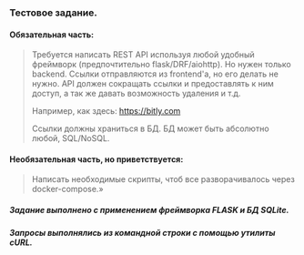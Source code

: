 ### Тестовое задание.
#### Обязательная часть:

>Требуется написать REST API используя любой удобный фреймворк (предпочтительно flask/DRF/aiohttp).
Но нужен только backend. Ссылки отправляются из frontend'a, но его делать не нужно.
API должен сокращать ссылки и предоставлять к ним доступ, а так же давать возможность удаления и т.д.
>
>Например, как здесь: https://bitly.com
>
>Ссылки должны храниться в БД. БД может быть абсолютно любой, SQL/NoSQL.

#### Необязательная часть, но приветствуется:

>Написать необходимые скрипты, чтоб все разворачивалось через docker-compose.»



##### Задание выполнено с применением фреймворка FLASK и БД SQLite.
##### Запросы выполнялись из командной строки с помощью утилиты cURL.
